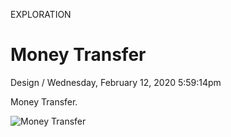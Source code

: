 <p class="type">EXPLORATION</p>

# Money Transfer

<p class="meta">Design  /  Wednesday, February 12, 2020 5:59:14pm</p>

Money Transfer.

![Money Transfer](../assets/images/works/details/236-money-transfer/money-transfer.jpg)
